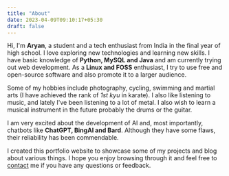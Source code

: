 ```yaml
---
title: "About"
date: 2023-04-09T09:10:17+05:30
draft: false
---
```


Hi, I'm **Aryan**, a student and a tech enthusiast from India in the final year of high school. I love exploring new technologies and learning new skills. I have basic knowledge of **Python, MySQL and Java** and am currently trying out web development. As a **Linux and FOSS** enthusiast, I try to use free and open-source software and also promote it to a larger audience.

Some of my hobbies include photography, cycling, swimming and martial arts (I have achieved the rank of _1st kyu_ in karate). I also like listening to music, and lately I've been listening to a lot of metal. I also wish to learn a musical instrument in the future probably the drums or the guitar.

I am very excited about the development of AI and, most importantly, chatbots like **ChatGPT, BingAI and Bard**. Although they have some flaws, their reliability has been commendable.

I created this portfolio website to showcase some of my projects and blog about various things. I hope you enjoy browsing through it and feel free to [contact](/contact) me if you have any questions or feedback.
